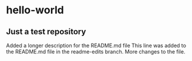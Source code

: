 # hello-world
Just a test repository
----
Added a longer description for the README.md file
This line was added to the README.md file in the readme-edits branch.
More changes to the file.
